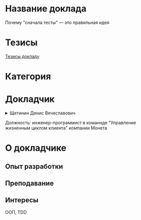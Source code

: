# Название доклада 

Почему "сначала тесты" — это правильная идея


# Тезисы

[Тезисы докладу](abstract.md)

# Категория


# Докладчик
<details>
  <summary>Щетинин Денис Вячеславович</summary>
  
  ![](Face-BW-small.jpg)
</details>

Должность: инженер-программист в команнде "Управление жизненным циклом клиента" компании Монета

# О докладчике

## Опыт разработки

## Преподавание

## Интересы

ООП, TDD














